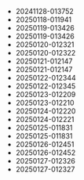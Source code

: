 * 20241128-013752
* 20250118-011941
* 20250119-013426
* 20250119-013426
* 20250120-012321
* 20250120-012322
* 20250121-012147
* 20250121-012147
* 20250122-012344
* 20250122-012345
* 20250123-012209
* 20250123-012210
* 20250124-012220
* 20250124-012221
* 20250125-011831
* 20250125-011831
* 20250126-012451
* 20250126-012452
* 20250127-012326
* 20250127-012327
